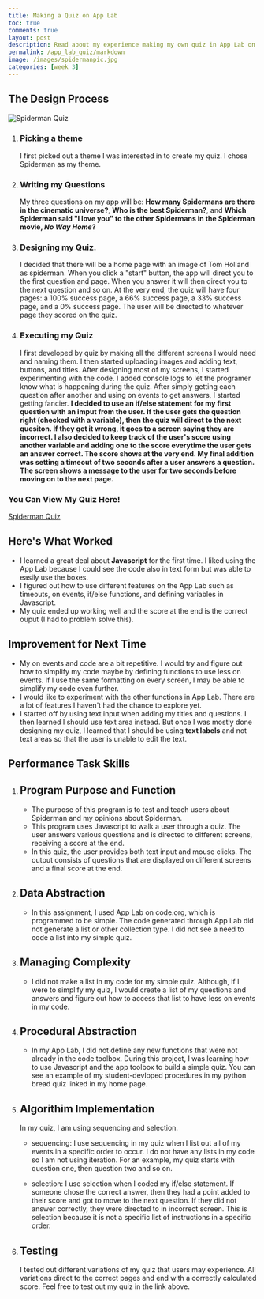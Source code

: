 ```yaml
---
title: Making a Quiz on App Lab
toc: true
comments: true
layout: post
description: Read about my experience making my own quiz in App Lab on Code.org.
permalink: /app_lab_quiz/markdown
image: /images/spidermanpic.jpg
categories: [week 3]
---
```


## The Design Process
![Spiderman Quiz]({{site.baseurl}}/images/spidermanquiz.png)

1. ### Picking a theme
    I first picked out a theme I was interested in to create my quiz. I chose Spiderman as my theme.
2. ### Writing my Questions
    My three questions on my app will be: **How many Spidermans are there in the cinematic universe?**, **Who is the best Spiderman?**, and **Which Spiderman said "I love you" to the other Spidermans in the Spiderman movie, *No Way Home*?**
3. ### Designing my Quiz.
    I decided that there will be a home page with an image of Tom Holland as spiderman. When you click a "start" button, the app will direct you to the first question and page. When you answer it will then direct you to the next question and so on. At the very end, the quiz will have four pages: a 100% success page, a 66% success page, a 33% success page, and a 0% success page. The user will be directed to whatever page they scored on the quiz.
4. ### Executing my Quiz
    I first developed by quiz by making all the different screens I would need and naming them. I then started uploading images and adding text, buttons, and titles. After designing most of my screens, I started experimenting with the code. I added console logs to let the programer know what is happening during the quiz. After simply getting each question after another and using on events to get answers, I started getting fancier. **I decided to use an if/else statement for my first question with an imput from the user. If the user gets the question right (checked with a variable), then the quiz will direct to the next quesiton. If they get it wrong, it goes to a screen saying they are incorrect. I also decided to keep track of the user's score using another variable and adding one to the score everytime the user gets an answer correct. The score shows at the very end. My final addition was setting a timeout of two seconds after a user answers a question. The screen shows a message to the user for two seconds before moving on to the next page.** 

### You Can View My Quiz Here!
[Spiderman Quiz](https://studio.code.org/projects/applab/KBJRFBXovAfJr9tJKyIVON5OHiw10C45raVwbW6asTo)


## Here's What Worked
- I learned a great deal about **Javascript** for the first time. I liked using the App Lab because I could see the code also in text form but was able to easily use the boxes.
- I figured out how to use different features on the App Lab such as timeouts, on events, if/else functions, and defining variables in Javascript.
- My quiz ended up working well and the score at the end is the correct ouput (I had to problem solve this).

## Improvement for Next Time
- My on events and code are a bit repetitive. I would try and figure out how to simplify my code maybe by defining functions to use less on events. If I use the same formatting on every screen, I may be able to simplify my code even further. 
- I would like to experiment with the other functions in App Lab. There are a lot of features I haven't had the chance to explore yet.
- I started off by using text input when adding my titles and questions. I then learned I should use text area instead. But once I was mostly done designing my quiz, I learned that I should be using **text labels** and not text areas so that the user is unable to edit the text.


## Performance Task Skills

1. ## Program Purpose and Function
    - The purpose of this program is to test and teach users about Spiderman and my opinions about Spiderman. 
    - This program uses Javascript to walk a user through a quiz. The user answers various questions and is directed to different screens, receiving a score at the end.
    - In this quiz, the user provides both text input and mouse clicks. The output consists of questions that are displayed on different screens and a final score at the end. 

2. ## Data Abstraction
    - In this assignment, I used App Lab on code.org, which is programmed to be simple. The code generated through App Lab did not generate a list or other collection type. I did not see a need to code a list into my simple quiz.

3. ## Managing Complexity
    - I did not make a list in my code for my simple quiz. Although, if I were to simplify my quiz, I would create a list of my questions and answers and figure out how to access that list to have less on events in my code.

4. ## Procedural Abstraction
    - In my App Lab, I did not define any new functions that were not already in the code toolbox. During this project, I was learning how to use Javascript and the app toolbox to build a simple quiz. You can see an example of my student-devloped procedures in my python bread quiz linked in my home page.

5. ## Algorithim Implementation
    In my quiz, I am using sequencing and selection.
    - sequencing: I use sequencing in my quiz when I list out all of my events in a specific order to occur. I do not have any lists in my code so I am not using iteration. For an example, my quiz starts with question one, then question two and so on.

    - selection: I use selection when I coded my if/else statement. If someone chose the correct answer, then they had a point added to their score and got to move to the next question. If they did not answer correctly, they were directed to in incorrect screen. This is selection because it is not a specific list of instructions in a specific order. 

6. ## Testing
    I tested out different variations of my quiz that users may experience. All variations direct to the correct pages and end with a correctly calculated score. Feel free to test out my quiz in the link above.